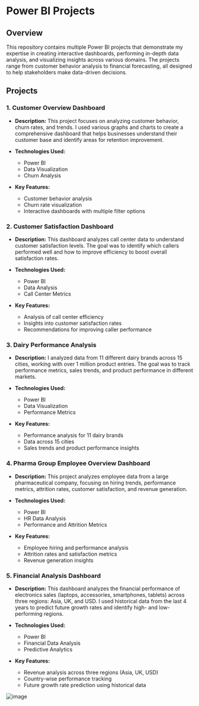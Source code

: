 # Power BI Projects

## Overview
This repository contains multiple Power BI projects that demonstrate my expertise in creating interactive dashboards, performing in-depth data analysis, and visualizing insights across various domains. The projects range from customer behavior analysis to financial forecasting, all designed to help stakeholders make data-driven decisions.

## Projects

### 1. Customer Overview Dashboard
- **Description:** 
  This project focuses on analyzing customer behavior, churn rates, and trends. I used various graphs and charts to create a comprehensive dashboard that helps businesses understand their customer base and identify areas for retention improvement.
  
- **Technologies Used:**
  - Power BI
  - Data Visualization
  - Churn Analysis

- **Key Features:**
  - Customer behavior analysis
  - Churn rate visualization
  - Interactive dashboards with multiple filter options

### 2. Customer Satisfaction Dashboard
- **Description:** 
  This dashboard analyzes call center data to understand customer satisfaction levels. The goal was to identify which callers performed well and how to improve efficiency to boost overall satisfaction rates.
  
- **Technologies Used:**
  - Power BI
  - Data Analysis
  - Call Center Metrics

- **Key Features:**
  - Analysis of call center efficiency
  - Insights into customer satisfaction rates
  - Recommendations for improving caller performance

### 3. Dairy Performance Analysis
- **Description:** 
  I analyzed data from 11 different dairy brands across 15 cities, working with over 1 million product entries. The goal was to track performance metrics, sales trends, and product performance in different markets.
  
- **Technologies Used:**
  - Power BI
  - Data Visualization
  - Performance Metrics

- **Key Features:**
  - Performance analysis for 11 dairy brands
  - Data across 15 cities
  - Sales trends and product performance insights

### 4. Pharma Group Employee Overview Dashboard
- **Description:** 
  This project analyzes employee data from a large pharmaceutical company, focusing on hiring trends, performance metrics, attrition rates, customer satisfaction, and revenue generation.
  
- **Technologies Used:**
  - Power BI
  - HR Data Analysis
  - Performance and Attrition Metrics

- **Key Features:**
  - Employee hiring and performance analysis
  - Attrition rates and satisfaction metrics
  - Revenue generation insights

### 5. Financial Analysis Dashboard
- **Description:** 
  This dashboard analyzes the financial performance of electronics sales (laptops, accessories, smartphones, tablets) across three regions: Asia, UK, and USD. I used historical data from the last 4 years to predict future growth rates and identify high- and low-performing regions.
  
- **Technologies Used:**
  - Power BI
  - Financial Data Analysis
  - Predictive Analytics

- **Key Features:**
  - Revenue analysis across three regions (Asia, UK, USD)
  - Country-wise performance tracking
  - Future growth rate prediction using historical data
  
![image](https://github.com/user-attachments/assets/499c22c5-b8c7-4ab4-8a72-28957c4121e5)

